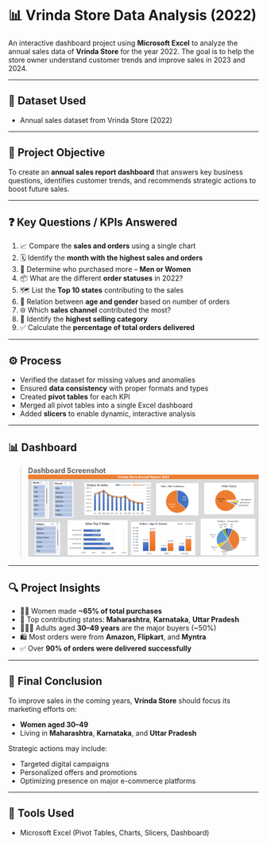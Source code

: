 # 📊 Vrinda Store Data Analysis (2022)

An interactive dashboard project using **Microsoft Excel** to analyze the annual sales data of **Vrinda Store** for the year 2022. The goal is to help the store owner understand customer trends and improve sales in 2023 and 2024.

---

## 📁 Dataset Used
- Annual sales dataset from Vrinda Store (2022)

---

## 🎯 Project Objective
To create an **annual sales report dashboard** that answers key business questions, identifies customer trends, and recommends strategic actions to boost future sales.

---

## ❓ Key Questions / KPIs Answered
1. 📈 Compare the **sales and orders** using a single chart  
2. 🗓 Identify the **month with the highest sales and orders**  
3. 🚻 Determine who purchased more – **Men or Women**  
4. 📦 What are the different **order statuses** in 2022?  
5. 🗺 List the **Top 10 states** contributing to the sales  
6. 🔄 Relation between **age and gender** based on number of orders  
7. 🌐 Which **sales channel** contributed the most?  
8. 🛒 Identify the **highest selling category**  
9. ✅ Calculate the **percentage of total orders delivered**

---

## ⚙️ Process
- Verified the dataset for missing values and anomalies  
- Ensured **data consistency** with proper formats and types  
- Created **pivot tables** for each KPI  
- Merged all pivot tables into a single Excel dashboard  
- Added **slicers** to enable dynamic, interactive analysis

---

## 📊 Dashboard
> **Dashboard Screenshot**  
> ![Dashboard Screenshot](https://github.com/Ragul6383/Data-Analysis-Dashboard-MS-Excel/blob/main/project%20screenshot.png)

---

## 🔍 Project Insights
- 👩‍🦰 Women made **~65% of total purchases**
- 📍 Top contributing states: **Maharashtra**, **Karnataka**, **Uttar Pradesh**
- 👨‍👩‍👧 Adults aged **30–49 years** are the major buyers (~50%)
- 🛍 Most orders were from **Amazon, Flipkart**, and **Myntra**
- ✅ Over **90% of orders were delivered successfully**

---

## 🏁 Final Conclusion
To improve sales in the coming years, **Vrinda Store** should focus its marketing efforts on:
- **Women aged 30–49**
- Living in **Maharashtra**, **Karnataka**, and **Uttar Pradesh**

Strategic actions may include:
- Targeted digital campaigns
- Personalized offers and promotions
- Optimizing presence on major e-commerce platforms

---

## 📌 Tools Used
- Microsoft Excel (Pivot Tables, Charts, Slicers, Dashboard)
